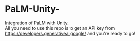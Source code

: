 # PaLM-Unity-
Integration of PaLM with Unity.<br/>
All you need to use this repo is to get an API key from https://developers.generativeai.google/ and you're ready to go!
